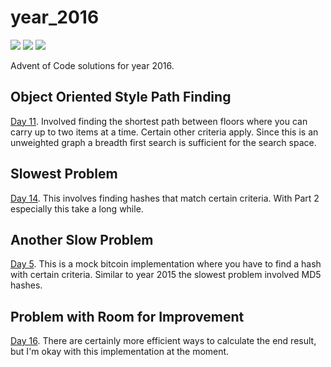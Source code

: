 # year_2016

![](https://img.shields.io/badge/day%20📅-17-blue)
![](https://img.shields.io/badge/stars%20⭐-32-yellow)
![](https://img.shields.io/badge/days%20completed-16-red)

Advent of Code solutions for year 2016.

## Object Oriented Style Path Finding

[Day 11](https://github.com/N8Brooks/deno_aoc/blob/main/year_2016/day_11.ts).
Involved finding the shortest path between floors where you can carry up to two
items at a time. Certain other criteria apply. Since this is an unweighted graph
a breadth first search is sufficient for the search space.

## Slowest Problem

[Day 14](https://github.com/N8Brooks/deno_aoc/blob/main/year_2016/day_14.ts).
This involves finding hashes that match certain criteria. With Part 2 especially
this take a long while.

## Another Slow Problem

[Day 5](https://github.com/N8Brooks/deno_aoc/blob/main/year_2016/day_05.ts).
This is a mock bitcoin implementation where you have to find a hash with certain
criteria. Similar to year 2015 the slowest problem involved MD5 hashes.

## Problem with Room for Improvement

[Day 16](https://github.com/N8Brooks/deno_aoc/blob/main/year_2016/day_16.ts).
There are certainly more efficient ways to calculate the end result, but I'm
okay with this implementation at the moment.
